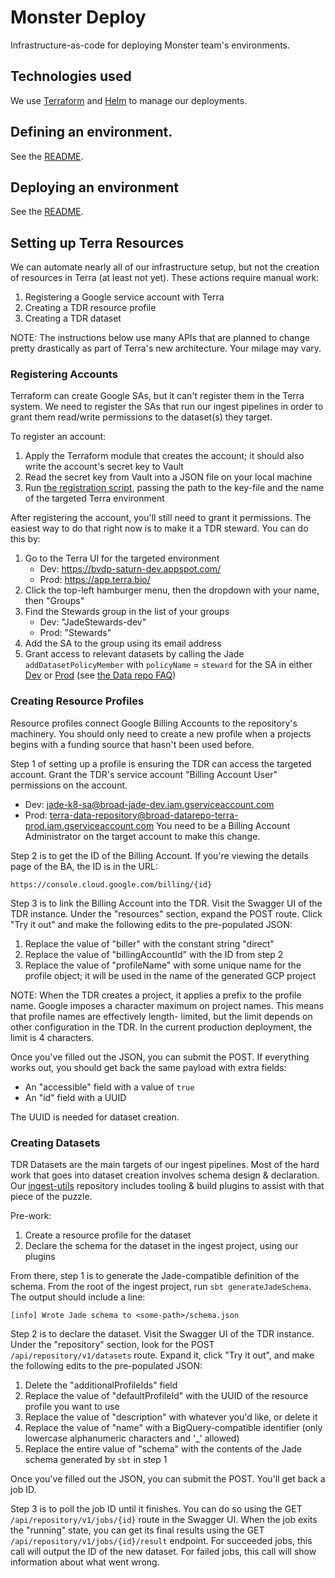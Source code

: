 # Monster Deploy
Infrastructure-as-code for deploying Monster team's environments.

## Technologies used
We use [Terraform](https://www.terraform.io/docs/index.html) and
[Helm](https://helm.sh/docs/) to manage our deployments.

## Defining an environment.
See the [README](environments/README.md).

## Deploying an environment
See the [README](hack/README.md).

## Setting up Terra Resources
We can automate nearly all of our infrastructure setup, but not the creation of
resources in Terra (at least not yet). These actions require manual work:
1. Registering a Google service account with Terra
2. Creating a TDR resource profile
3. Creating a TDR dataset

NOTE: The instructions below use many APIs that are planned to change pretty
drastically as part of Terra's new architecture. Your milage may vary.

### Registering Accounts
Terraform can create Google SAs, but it can't register them in the Terra system.
We need to register the SAs that run our ingest pipelines in order to grant them
read/write permissions to the dataset(s) they target.

To register an account:
1. Apply the Terraform module that creates the account; it should also write the
   account's secret key to Vault
2. Read the secret key from Vault into a JSON file on your local machine
3. Run [the registration script](./hack/register-service-account), passing the path
   to the key-file and the name of the targeted Terra environment

After registering the account, you'll still need to grant it permissions. The easiest
way to do that right now is to make it a TDR steward. You can do this by:
1. Go to the Terra UI for the targeted environment
   * Dev: https://bvdp-saturn-dev.appspot.com/
   * Prod: https://app.terra.bio/
2. Click the top-left hamburger menu, then the dropdown with your name, then "Groups"
3. Find the Stewards group in the list of your groups
   * Dev: "JadeStewards-dev"
   * Prod: "Stewards"
4. Add the SA to the group using its email address
5. Grant access to relevant datasets by calling the Jade `addDatasetPolicyMember` with `policyName` = `steward` for the SA 
   in either [Dev](https://jade.datarepo-dev.broadinstitute.org/swagger-ui.html#/repository/addDatasetPolicyMember)
   or [Prod](https://jade-terra.datarepo-prod.broadinstitute.org/swagger-ui.html#/repository/addDatasetPolicyMember)
   (see [the Data repo FAQ](https://docs.google.com/document/d/1WDtW5TyX8Nwb0GkNxltmICCxj2qThQrDtMFkUW9K9l0))

### Creating Resource Profiles
Resource profiles connect Google Billing Accounts to the repository's machinery. You
should only need to create a new profile when a projects begins with a funding source
that hasn't been used before.

Step 1 of setting up a profile is ensuring the TDR can access the targeted account.
Grant the TDR's service account "Billing Account User" permissions on the account.
* Dev: jade-k8-sa@broad-jade-dev.iam.gserviceaccount.com
* Prod: terra-data-repository@broad-datarepo-terra-prod.iam.gserviceaccount.com
You need to be a Billing Account Administrator on the target account to make this change.

Step 2 is to get the ID of the Billing Account. If you're viewing the details page
of the BA, the ID is in the URL:
```
https://console.cloud.google.com/billing/{id}
```

Step 3 is to link the Billing Account into the TDR. Visit the Swagger UI of the TDR instance.
Under the "resources" section, expand the POST route. Click "Try it out" and make the following
edits to the pre-populated JSON:
1. Replace the value of "biller" with the constant string "direct"
2. Replace the value of "billingAccountId" with the ID from step 2
3. Replace the value of "profileName" with some unique name for the profile object; it will be
   used in the name of the generated GCP project

NOTE: When the TDR creates a project, it applies a prefix to the profile name. Google imposes
a character maximum on project names. This means that profile names are effectively length-
limited, but the limit depends on other configuration in the TDR. In the current production
deployment, the limit is 4 characters.

Once you've filled out the JSON, you can submit the POST. If everything works out, you should
get back the same payload with extra fields:
* An "accessible" field with a value of `true`
* An "id" field with a UUID

The UUID is needed for dataset creation.

### Creating Datasets
TDR Datasets are the main targets of our ingest pipelines. Most of the hard work that goes into
dataset creation involves schema design & declaration. Our [ingest-utils](https://github.com/DataBiosphere/ingest-utils)
repository includes tooling & build plugins to assist with that piece of the puzzle.

Pre-work:
1. Create a resource profile for the dataset
2. Declare the schema for the dataset in the ingest project, using our plugins

From there, step 1 is to generate the Jade-compatible definition of the schema. From the root
of the ingest project, run `sbt generateJadeSchema`. The output should include a line:
```
[info] Wrote Jade schema to <some-path>/schema.json
```

Step 2 is to declare the dataset. Visit the Swagger UI of the TDR instance.
Under the "repository" section, look for the POST `/api/repository/v1/datasets` route.
Expand it, click "Try it out", and make the following edits to the pre-populated JSON:
1. Delete the "additionalProfileIds" field
2. Replace the value of "defaultProfileId" with the UUID of the resource profile you want to use
3. Replace the value of "description" with whatever you'd like, or delete it
4. Replace the value of "name" with a BigQuery-compatible identifier (only lowercase alphanumeric characters and '_' allowed)
5. Replace the entire value of "schema" with the contents of the Jade schema generated
   by `sbt` in step 1

Once you've filled out the JSON, you can submit the POST. You'll get back a job ID.

Step 3 is to poll the job ID until it finishes. You can do so using the GET `/api/repository/v1/jobs/{id}`
route in the Swagger UI. When the job exits the "running" state, you can get its final results using
the GET `/api/repository/v1/jobs/{id}/result` endpoint. For succeeded jobs, this call will output
the ID of the new dataset. For failed jobs, this call will show information about what went wrong.
